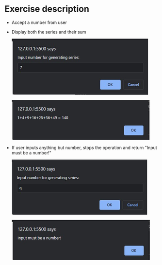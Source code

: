 # Exercise description
- Accept a number from user
- Display both the series and their sum

  ![alt text](images/input.jpg)

  ![alt text](images/output.jpg)

- If user inputs anything but number, stops the operation and return "Input must be a number!"

  ![alt text](images/inputWrong.jpg)

  ![alt text](images/outputForWrong.jpg)
  
